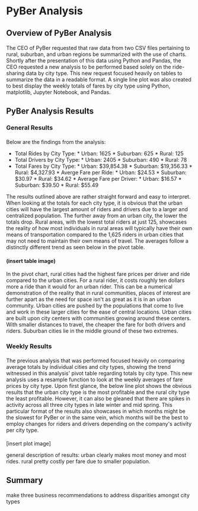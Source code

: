 # PyBer Analysis
## Overview of PyBer Analysis
####
The CEO of PyBer requested that raw data from two CSV files pertaining to rural, suburban, and urban regions be summarized with the use of charts. Shortly after the presentation of this data using Python and Pandas, the CEO requested a new analysis to be performed based solely on the ride-sharing data by city type. This new request focused heavily on tables to summarize the data in a readable format. A single line plot was also created to best display the weekly totals of fares by city type using Python, matplotlib, Jupyter Notebook, and Pandas. 

## PyBer Analysis Results
### General Results
#### 
Below are the findings from the analysis:

  * Total Rides by City Type:
          * Urban: 1625
          * Suburban: 625
          * Rural: 125
   * Total Drivers by City Type:
          * Urban: 2405
          * Suburban: 490
          * Rural: 78
   * Total Fares by City Type:
          * Urban: $39,854.38
          * Suburban: $19,356.33
          * Rural: $4,327.93
    * Averge Fare per Ride:
          * Urban: $24.53
          * Suburban: $30.97
          * Rural: $34.62
    * Average Fare per Driver:
          * Urban: $16.57
          * Suburban: $39.50
          * Rural: $55.49
 
The results outlined above are rather straight forward and easy to interpret. When looking at the totals for each city type, it is obvious that the urban cities will have the largest amount of riders and drivers due to a larger and centralized population. The further away from an urban city, the lower the totals drop. Rural areas, with the lowest total riders at just 125, showcases the reality of how most individuals in rural areas will typically have their own means of transportation compared to the 1,625 riders in urban cities that may not need to maintain their own means of travel. The averages follow a distinctly different trend as seen below in the pivot table. 
#### (insert table image)
In the pivot chart, rural cities had the highest fare prices per driver and ride compared to the urban cities. For a rural rider, it costs roughly ten dollars more a ride than it would for an urban rider. This can be a numerical demonstration of the reality that in rural communities, places of interest are further apart as the need for space isn't as great as it is in an urban community. Urban cities are pushed by the populations that come to live and work in these larger cities for the ease of central locations. Urban cities are built upon city centers with communities growing around these centers. With smaller distances to travel, the cheaper the fare for both drivers and riders. Suburban cities lie in the middle ground of these two extremes. 
### Weekly Results
####
The previous analysis that was performed focused heavily on comparing average totals by individual cities and city types, showing the trend witnessed in this analysis' pivot table regarding totals by city type. This new analysis uses a resample function to look at the weekly averages of fare prices by city type. Upon first glance, the below line plot shows the obvious results that the urban city type is the most profitable and the rural city type the least profitable. However, it can also be gleaned that there are spikes in activity across all three city types in late winter and mid spring. This particular format of the results also showcases in which months might be the slowest for PyBer or in the same vein, which months will be the best to employ changes for riders and drivers depending on the company's activity per city type. 
####
[insert plot image]

general description of results: urban clearly makes most money and most rides. rural pretty costly per fare due to smaller population. 

## Summary
####
make three business recommendations to address disparities amongst city types
